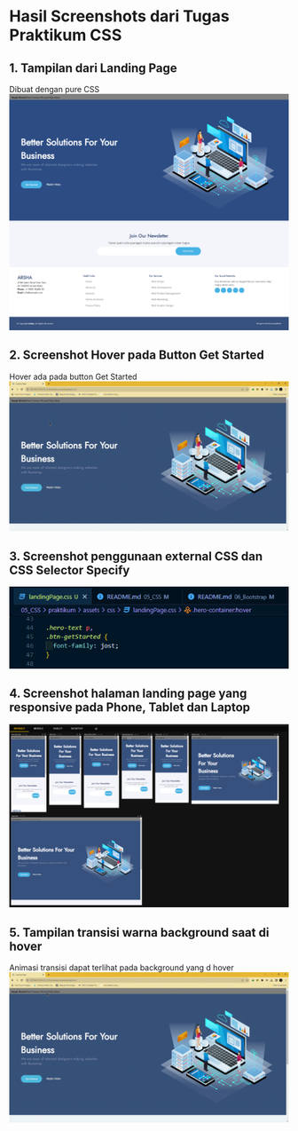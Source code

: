 # Hasil Screenshots dari Tugas Praktikum CSS

## 1. Tampilan dari Landing Page

Dibuat dengan pure CSS
![Tampilan Landing Page Header dan Footer](https://github.com/cha-chaham/react_charlie-christian-hamdani/blob/bdbbb830510fbacbd4ac81e9a9229fe296c1fbbc/05_CSS/screenshots/05_CSS_Tampilan%20Header%20and%20Footer%20pure%20CSS.png "Tampilan Landing Page Header dan Footer")

## 2. Screenshot Hover pada Button Get Started

Hover ada pada button Get Started
![Gambar Hover Button](https://github.com/cha-chaham/react_charlie-christian-hamdani/blob/bdbbb830510fbacbd4ac81e9a9229fe296c1fbbc/05_CSS/screenshots/05_CSS_Praktikum%20Button%20Hover.gif "Gambar Hover Button")

## 3. Screenshot penggunaan external CSS dan CSS Selector Specify

![Gambar Codingan External CSS](https://github.com/cha-chaham/react_charlie-christian-hamdani/blob/bdbbb830510fbacbd4ac81e9a9229fe296c1fbbc/05_CSS/screenshots/05_CSS_Praktikum%20External%20CSS%20and%20CSS%20Specify.png "Gambar Codingan External CSS")

## 4. Screenshot halaman landing page yang responsive pada Phone, Tablet dan Laptop

![Gambar Responsive Web](https://github.com/cha-chaham/react_charlie-christian-hamdani/blob/bdbbb830510fbacbd4ac81e9a9229fe296c1fbbc/05_CSS/screenshots/05_CSS_Responsive%20Web.png "Gambar Responsive Web")

## 5. Tampilan transisi warna background saat di hover

Animasi transisi dapat terlihat pada background yang d hover
![Gambar Transisi Background](https://github.com/cha-chaham/react_charlie-christian-hamdani/blob/bdbbb830510fbacbd4ac81e9a9229fe296c1fbbc/05_CSS/screenshots/05_CSS_Praktikum%20Transisi.gif "Gambar Transisi Background")

